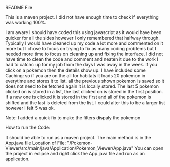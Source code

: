 README File

This is a maven project. 
I did not have enough time to check if everything was working 100%.


I am aware I should have coded this using javascript as it would have been quicker for all the sides however I only remembered that halfway through.
Typically I would have cleaned up my code a lot more and commented on it more but I chose to focus on trying to fix as many coding problems but I needed more time to focus on cleaning up and fixing the interface. I did not have time to clean the code and comment and neaten it due to the work I had to catchc up for my job from the days I was away in the week. 
If you click on a pokemon then the details show up. I have included some Caching: so if you are on the all for habitats it loads 20 pokemon in everytime and stores it to list. all the previous shown pokemon is saved so it does not need to be fetched again it is locally stored. The last 5 pokemon clicked on is stored in a list, the last clicked on is stored in the first position. If a new one is clicked it is stored in the first and all of the pokemon is shifted and the last is deleted from the list. I could alter this to be a larger list however I felt 5 was ok.

Note:
I added a quick fix to make the filters dispaly the pokemon

How to run the Code:

It should be able to run as a maven project.
The main method is in the App.java file 
Location of File: "/Pokemon-Viewer/src/main/java/Application/Pokemon_Viewer/App.java"
You can open the project in eclipse and right click the App.java file and run as an application.
